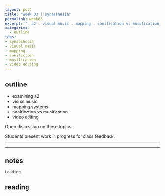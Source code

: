 ```yaml
---
layout: post
title: "week 03 | synaeshesia"
permalink: week03
excerpt: ". a2 . visual music . mapping . sonification vs musification . video editing"
categories:
  - outline
tags:
- synaeshesia
- visual music
- mapping
- sonifiction
- musification
- video editing
---
```


## outline

* examining a2
* visual music
* mapping systems
* sonification vs musification
* video editing

Open discussion on these topics.

Students present work in progress for class feedback.

---
---

## notes

`Loading`

## reading
